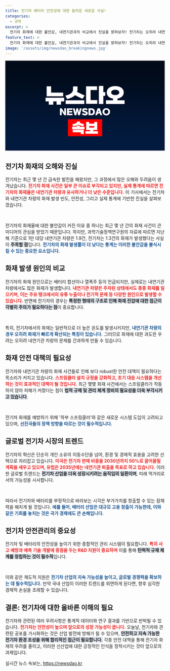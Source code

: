 ```yaml
---
title: 전기차 배터리 안전성에 대한 놀라운 새로운 사실!
categories:
  - 과학
excerpt: >
  전기차 화재에 대한 불안감, 내연기관과의 비교에서 진실을 밝혀보자! 전기차는 오히려 내연기관보다 화재 발생률이 낮고, 불확실한 우려는 글로벌 트렌드와 배치된다. 안전 대책과 제도적 지원이 필요한 시점!
feature_text: >
  전기차 화재에 대한 불안감, 내연기관과의 비교에서 진실을 밝혀보자! 전기차는 오히려 내연기관보다 화재 발생률이 낮고, 불확실한 우려는 글로벌 트렌드와 배치된다. 안전 대책과 제도적 지원이 필요한 시점!
image: '/assets/img/newsdao_breakingnews.jpg'
---
```


<p><img src="/assets/img/newsdao_breakingnews.jpg" alt="ontimetimes 속보" /></p>

<h2 data-ke-size="size26">전기차 화재의 오해와 진실</h2>

<p>전기차는 최근 몇 년 간 급속한 발전을 해왔지만, 그 과정에서 많은 오해와 두려움이 생겨났습니다. <b><span style="color: #ee2323;">전기차 화재 사건은 일부 큰 이슈로 부각되고 있지만, 실제 통계에 따르면 전기차의 화재율은 내연기관 차량과 유사하거나 더 낮은 수준입니다.</span></b> 이 기사에서는 전기차와 내연기관 차량의 화재 발생 빈도, 안전성, 그리고 실제 통계에 기반한 진실을 살펴보겠습니다.</p>

<p data-ke-size="size16">&nbsp;</p>

<p>전기차의 화재율에 대한 불안감이 커진 이유 중 하나는 최근 몇 년 간의 화재 사건이 큰 미디어의 관심을 받았기 때문입니다. 하지만, 과학기술정책연구원의 자료에 따르면 지난해 기준으로 1만 대당 내연기관 차량은 1.9건, 전기차는 1.3건의 화재가 발생했다는 사실이 <b><span style="background-color: #21538527;">주목할 점</span></b>입니다. <b><span style="color: #1a5490;">전기차의 화재 발생률이 더 낮다는 통계는 이러한 불안감을 불식시킬 수 있는 중요한 요소입니다.</span></b></p>

<h2 data-ke-size="size26">화재 발생 원인의 비교</h2>

<p>전기차의 화재 원인으로는 배터리 합선이나 열폭주 등이 언급되지만, 실제로는 내연기관 차량에서도 많은 화재가 발생합니다. <b><span style="color: #ee2323;">내연기관 차량은 주차된 상태에서도 종종 화재를 일으키며, 이는 주유 탱크에서의 유류 누출이나 전기적 문제 등 다양한 원인으로 발생할 수 있습니다.</span></b> 반면에 전기차의 경우는 <b><span style="background-color: #21538527;">특정한 형태의 구조로 인해 화재 진압에 대한 접근이 각별히 주의가 필요하다는 점</span></b>이 중요합니다.</p>

<p data-ke-size="size16">&nbsp;</p>

<p>특히, 전기차에서의 화재는 일반적으로 더 높은 온도를 발생시키지만, <b><span style="color: #1a5490;">내연기관 차량의 경우 오히려 화재가 빠르게 확산되는 특징이 있습니다.</span></b> 그러므로 화재에 대한 과도한 우려는 오히려 내연기관 차량의 문제를 간과하게 만들 수 있습니다.</p>

<h2 data-ke-size="size26">화재 안전 대책의 필요성</h2>

<p>전기차와 내연기관 차량의 화재 사건들로 인해 보다 robust한 안전 대책이 필요하다는 목소리가 커지고 있습니다. <b><span style="color: #ee2323;">스프링클러 설치 규정을 강화하고, 초기 대응 시스템을 개선하는 것이 효과적인 대책이 될 것입니다.</span></b> 최근 몇몇 화재 사건에서는 스프링클러가 작동하지 않아 피해가 커졌다는 점이 <b><span style="background-color: #21538527;">법적 규제 및 관리 체계 정비의 필요성을 더욱 부각시키고 있습니다</span></b>.</p>

<p data-ke-size="size16">&nbsp;</p>

<p>전기차 화재를 예방하기 위해 '하부 스프링클러'와 같은 새로운 시스템 도입이 고려되고 있으며, <b><span style="color: #1a5490;">선진국들의 정책 방향을 따르는 것이 필수적입니다.</span></b></p>

<h2 data-ke-size="size26">글로벌 전기차 시장의 트렌드</h2>

<p>전기차의 혁신은 단순히 개인 소유의 이동수단을 넘어, 환경 및 경제적 효용을 고려한 선택으로 자리잡고 있습니다. <b><span style="color: #ee2323;">미국은 전기차 판매 비중을 2030년까지 50%로 끌어올릴 계획을 세우고 있으며, 유럽은 2035년에는 내연기관 퇴출을 목표로 하고 있습니다.</span></b> 이러한 글로벌 트렌드는 <b><span style="background-color: #21538527;">전기차 산업을 더욱 성장시키려는 움직임의 일환이며</span></b>, 미래 먹거리로서의 가능성을 시사합니다.</p>

<p data-ke-size="size16">&nbsp;</p>

<p>따라서 전기차와 배터리를 부정적으로 바라보는 시각은 부가가치를 창출할 수 있는 잠재력을 해치게 될 것입니다. <b><span style="color: #1a5490;">예를 들어, 배터리 산업은 대규모 고용 창출이 가능한데, 이와 같은 기회를 놓치는 것은 국가 경제에도 큰 손해입니다.</span></b></p>

<h2 data-ke-size="size26">전기차 안전관리의 중요성</h2>

<p>전기차 및 배터리의 안전성을 높이기 위한 종합적인 관리 시스템이 필요합니다. <b><span style="color: #ee2323;">특히 사고 예방과 예측 기술 개발에 중점을 두는 R&amp;D 지원이 중요하며</span></b> 이를 통해 <b><span style="background-color: #21538527;">탄력적 규제 체계를 정립하는 것이 필수적</span></b>입니다. </p>

<p data-ke-size="size16">&nbsp;</p>

<p>이와 같은 제도적 지원은 <b><span style="color: #1a5490;">전기차 산업의 지속 가능성을 높이고, 글로벌 경쟁력을 확보하는 데 필수적입니다.</span></b> 만약 국내 산업이 이러한 트렌드를 외면하게 된다면, 향후 심각한 경제적 손실을 초래할 수 있습니다.</p>

<h2 data-ke-size="size26">결론: 전기차에 대한 올바른 이해의 필요</h2>

<p>전기차와 관련된 여러 우려사항은 통계적 데이터와 연구 결과를 기반으로 반박될 수 있습니다. <b><span style="color: #ee2323;">전기차는 안전성이 높으며 앞으로의 성장 가능성이 큽니다.</span></b> 오늘날, 전기차와 관련된 공포를 가시화하는 것은 산업 발전에 방해가 될 수 있으며, <b><span style="background-color: #21538527;">안전하고 지속 가능한 전기차 환경 조성을 위해 합리적인 접근이 필요합니다.</span></b> 각종 안전 대책을 통해 전기차 화재의 우려를 줄이고, 이러한 신산업에 대한 긍정적인 인식을 정착시키는 것이 앞으로의 과제입니다.</p>
실시간 뉴스 속보는, <a href="https://newsdao.kr" rel="dofollow">https://newsdao.kr</a>


